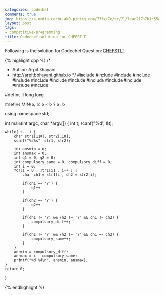 ```yaml
---
categories: codechef
comments: true
img: https://s-media-cache-ak0.pinimg.com/736x/7e/ac/21/7eac217b7b1c55ab7fd56758e4e181be.jpg
layout: post
tags:
- competitive-programming
title: Codechef solution for CHEFSTLT
---
```


Following is the solution for Codechef Question: [CHEFSTLT](https://www.codechef.com/problems/CHEFSTLT)

{% highlight cpp %}
/*
 *  Author: Arpit Bhayani
 *  http://arpitbbhayani.github.io
 */
#include <cmath>
#include <cstdio>
#include <cstdlib>
#include <climits>
#include <deque>
#include <iostream>
#include <list>
#include <limits>
#include <map>
#include <queue>
#include <set>
#include <stack>
#include <vector>

#define ll long long

#define MIN(a, b) a < b ? a : b

using namespace std;

int main(int argc, char *argv[]) {
    int t;
    scanf("%d", &t);

    while( t-- ) {
        char str1[110], str2[110];
        scanf("%s%s", str1, str2);

        int ansmin = 0;
        int ansmax = 0;
        int q1 = 0, q2 = 0;
        int compulsory_same = 0, compulsory_diff = 0;
        int i = 0;
        for(i = 0 ; str1[i] ; i++ ) {
            char ch1 = str1[i], ch2 = str2[i];

            if(ch1 == '?') {
                q1++;
            }

            if(ch2 == '?') {
                q2++;
            }

            if(ch1 != '?' && ch2 != '?' && ch1 != ch2) {
                compulsory_diff++;
            }

            if(ch1 != '?' && ch2 != '?' && ch1 == ch2) {
                compulsory_same++;
            }
        }
        ansmin = compulsory_diff;
        ansmax = i - compulsory_same;
        printf("%d %d\n", ansmin, ansmax);
    }
    return 0;
}

{% endhighlight %}
